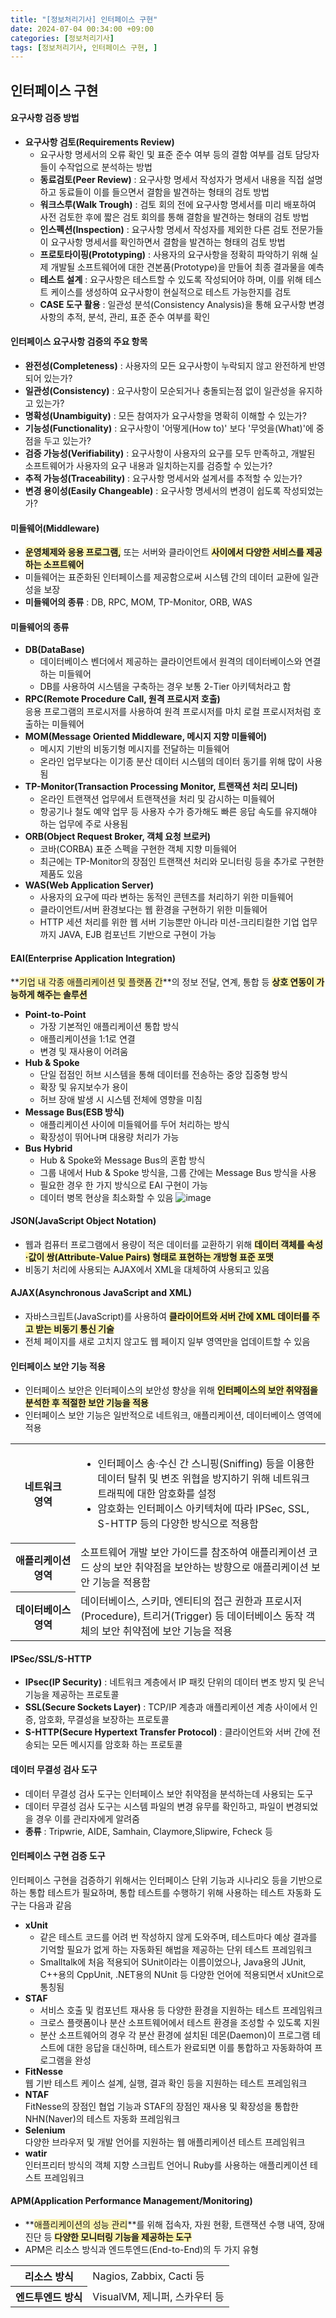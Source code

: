 ```yaml
---
title: "[정보처리기사] 인터페이스 구현"
date: 2024-07-04 00:34:00 +09:00
categories: [정보처리기사]
tags: [정보처리기사, 인터페이스 구현, ]
---
```


## 인터페이스 구현

#### **요구사항 검증 방법**

- **요구사항 검토(Requirements Review)**
  * 요구사항 명세서의 오류 확인 및 표준 준수 여부 등의 결함 여부를 검토 담당자들이 수작업으로 분석하는 방법
  * **동료검토(Peer Review)** : 요구사항 명세서 작성자가 명세서 내용을 직접 설명하고 동료들이 이를 들으면서 결함을 발견하는 형태의 검토 방법
  * **워크스루(Walk Trough)** : 검토 회의 전에 요구사항 명세서를 미리 배포하여 사전 검토한 후에 짧은 검토 회의를 통해 결함을 발견하는 형태의 검토 방법
  * **인스펙션(Inspection)** : 요구사항 명세서 작성자를 제외한 다른 검토 전문가들이 요구사항 명세서를 확인하면서 결함을 발견하는 형태의 검토 방법
  * **프로토타이핑(Prototyping)** : 사용자의 요구사항을 정확히 파악하기 위해 실제 개발될 소프트웨어에 대한 견본품(Prototype)을 만들어 최종 결과물을 예측
  * **테스트 설계** : 요구사항은 테스트할 수 있도록 작성되어야 하며, 이를 위해 테스트 케이스를 생성하여 요구사항이 현실적으로 테스트 가능한지를 검토
  * **CASE 도구 활용** : 일관성 분석(Consistency Analysis)을 통해 요구사항 변경사항의 추적, 분석, 관리, 표준 준수 여부를 확인

#### **인터페이스 요구사항 검증의 주요 항목**

- **완전성(Completeness)** : 사용자의 모든 요구사항이 누락되지 않고 완전하게 반영되어 있는가?
- **일관성(Consistency)** : 요구사항이 모순되거나 충돌되는점 없이 일관성을 유지하고 있는가?
- **명확성(Unambiguity)** : 모든 참여자가 요구사항을 명확히 이해할 수 있는가?
- **기능성(Functionality)** : 요구사항이 '어떻게(How to)' 보다 '무엇을(What)'에 중점을 두고 있는가?
- **검증 가능성(Verifiability)** : 요구사항이 사용자의 요구를 모두 만족하고, 개발된 소프트웨어가 사용자의 요구 내용과 일치하는지를 검증할 수 있는가?
- **추적 가능성(Traceability)** : 요구사항 명세서와 설계서를 추적할 수 있는가?
- **변경 용이성(Easily Changeable)** : 요구사항 명세서의 변경이 쉽도록 작성되었는가?

#### **미들웨어(Middleware)**

- **<span style="background-color:#fff5b1">운영체제와 응용 프로그램,</span>** 또는 서버와 클라이언트 **<span style="background-color:#fff5b1">사이에서 다양한 서비스를 제공하는 소프트웨어</span>**
- 미들웨어는 표준화된 인터페이스를 제공함으로써 시스템 간의 데이터 교환에 일관성을 보장
- **미들웨어의 종류** : DB, RPC, MOM, TP-Monitor, ORB, WAS

#### **미들웨어의 종류**

- **DB(DataBase)**
  * 데이터베이스 벤더에서 제공하는 클라이언트에서 원격의 데이터베이스와 연결하는 미들웨어
  * DB를 사용하여 시스템을 구축하는 경우 보통 2-Tier 아키텍처라고 함
- **RPC(Remote Procedure Call, 원격 프로시저 호출)**<br/>
  응용 프로그램의 프로시저를 사용하여 원격 프로시저를 마치 로컬 프로시저처럼 호출하는 미들웨어
- **MOM(Message Oriented Middleware, 메시지 지향 미들웨어)**
  * 메시지 기반의 비동기형 메시지를 전달하는 미들웨어
  * 온라인 업무보다는 이기종 분산 데이터 시스템의 데이터 동기를 위해 많이 사용됨
- **TP-Monitor(Transaction Processing Monitor, 트랜잭션 처리 모니터)**
  * 온라인 트랜잭션 업무에서 트랜잭션을 처리 및 감시하는 미들웨어
  * 항공기나 철도 예약 업무 등 사용자 수가 증가해도 빠른 응답 속도를 유지해야 하는 업무에 주로 사용됨
- **ORB(Object Request Broker, 객체 요청 브로커)**
  * 코바(CORBA) 표준 스펙을 구현한 객체 지향 미들웨어
  * 최근에는 TP-Monitor의 장점인 트랜잭션 처리와 모니터링 등을 추가로 구현한 제품도 있음
- **WAS(Web Application Server)**
  * 사용자의 요구에 따라 변하는 동적인 콘텐츠를 처리하기 위한 미들웨어
  * 클라이언트/서버 환경보다는 웹 환경을 구현하기 위한 미들웨어
  * HTTP 세션 처리를 위한 웹 서버 기능뿐만 아니라 미션-크리티컬한 기업 업무까지 JAVA, EJB 컴포넌트 기반으로 구현이 가능

#### **EAI(Enterprise Application Integration)**

**<span style="background-color:#fff5b1">기업 내 각종 애플리케이션 및 플랫폼 간</span>**의 정보 전달, 연계, 통합 등 **<span style="background-color:#fff5b1">상호 연동이 가능하게 해주는 솔루션</span>**

- **Point-to-Point**
  * 가장 기본적인 애플리케이션 통합 방식
  * 애플리케이션을 1:1로 연결
  * 변경 및 재사용이 어려움
- **Hub & Spoke**
  * 단일 접점인 허브 시스템을 통해 데이터를 전송하는 중앙 집중형 방식
  * 확장 및 유지보수가 용이
  * 허브 장애 발생 시 시스템 전체에 영향을 미침
- **Message Bus(ESB 방식)**
  * 애플리케이션 사이에 미들웨어를 두어 처리하는 방식
  * 확장성이 뛰어나며 대용량 처리가 가능
- **Bus Hybrid**
  * Hub & Spoke와 Message Bus의 혼합 방식
  * 그룹 내에서 Hub & Spoke 방식을, 그룹 간에는 Message Bus 방식을 사용
  * 필요한 경우 한 가지 방식으로 EAI 구현이 가능
  * 데이터 병목 현상을 최소화할 수 있음
![image](post/EAI종류.png)

#### **JSON(JavaScript Object Notation)**

- 웹과 컴퓨터 프로그램에서 용량이 적은 데이터를 교환하기 위해 **<span style="background-color:#fff5b1">데이터 객체를 속성·값이 쌍(Attribute-Value Pairs) 형태로 표현하는 개방형 표준 포맷</span>**
- 비동기 처리에 사용되는 AJAX에서 XML을 대체하여 사용되고 있음

#### **AJAX(Asynchronous JavaScript and XML)**

- 자바스크립트(JavaScript)를 사용하여 **<span style="background-color:#fff5b1">클라이어트와 서버 간에 XML 데이터를 주고 받는 비동기 통신 기술</span>**
- 전체 페이지를 새로 고치지 않고도 웹 페이지 일부 영역만을 업데이트할 수 있음

#### **인터페이스 보안 기능 적용**

- 인터페이스 보안은 인터페이스의 보안성 향상을 위해 **<span style="background-color:#fff5b1">인터페이스의 보안 취약점을 분석한 후 적절한 보안 기능을 적용</span>**
- 인터페이스 보안 기능은 일반적으로 네트워크, 애플리케이션, 데이터베이스 영역에 적용
<table>
<tr>
<th style="white-space: pre;">네트워크<br/>영역</th>
<td style="white-space: normal;">
<ul>
<li>인터페이스 송·수신 간 스니핑(Sniffing) 등을 이용한 데이터 탈취 및 변조 위협을 방지하기 위해 네트워크 트래픽에 대한 암호화를 설정</li>
<li>암호화는 인터페이스 아키텍처에 따라 IPSec, SSL, S-HTTP 등의 다양한 방식으로 적용함</li>
</ul>
</td>
</tr>
<tr>
<th style="white-space: pre;">애플리케이션<br/>영역</th>
<td style="white-space: normal;">소프트웨어 개발 보안 가이드를 참조하여 애플리케이션 코드 상의 보안 취약점을 보안하는 방향으로 애플리케이션 보안 기능을 적용함</td>
</tr>
<tr>
<th style="white-space: pre;">데이터베이스<br/>영역</th>
<td style="white-space: normal;">데이터베이스, 스키마, 엔티티의 접근 권한과 프로시저(Procedure), 트리거(Trigger) 등 데이터베이스 동작 객체의 보안 취약점에 보안 기능을 적용</td>
</tr>
</table>

#### **IPSec/SSL/S-HTTP**

- **IPsec(IP Security)** : 네트워크 계층에서 IP 패킷 단위의 데이터 변조 방지 및 은닉 기능을 제공하는 프로토콜
- **SSL(Secure Sockets Layer)** : TCP/IP 계층과 애플리케이션 계층 사이에서 인증, 암호화, 무결성을 보장하는 프로토콜
- **S-HTTP(Secure Hypertext Transfer Protocol)** : 클라이언트와 서버 간에 전송되는 모든 메시지를 암호화 하는 프로토콜

#### **데이터 무결성 검사 도구**

- 데이터 무결성 검사 도구는 인터페이스 보안 취약점을 분석하는데 사용되는 도구
- 데이터 무결성 검사 도구는 시스템 파일의 변경 유무를 확인하고, 파일이 변경되었을 경우 이를 관리자에게 알려줌
- **종류** : Tripwrie, AIDE, Samhain, Claymore,Slipwire, Fcheck 등

#### **인터페이스 구현 검증 도구**

인터페이스 구현을 검증하기 위해서는 인터페이스 단위 기능과 시나리오 등을 기반으로 하는 통합 테스트가 필요하며, 통합 테스트를 수행하기 위해 사용하는 테스트 자동화 도구는 다음과 같음

- **xUnit**
  * 같은 테스트 코드를 어려 번 작성하지 않게 도와주며, 테스트마다 예상 결과를 기억할 필요가 없게 하는 자동화된 해법을 제공하는 단위 테스트 프레임워크
  * Smalltalk에 처음 적용되어 SUnit이라는 이름이었으나, Java용의 JUnit, C++용의 CppUnit, .NET용의 NUnit 등 다양한 언어에 적용되면서 xUnit으로 통칭됨
- **STAF**
  * 서비스 호출 및 컴포넌트 재사용 등 다양한 환경을 지원하는 테스트 프레임워크
  * 크로스 플랫폼이나 분산 소프트웨어에서 테스트 환경을 조성할 수 있도록 지원
  * 분산 소프트웨어의 경우 각 분산 환경에 설치된 데몬(Daemon)이 프로그램 테스트에 대한 응답을 대신하며, 테스트가 완료되면 이를 통합하고 자동화하여 프로그램을 완성
- **FitNesse**<br/>
웹 기반 테스트 케이스 설계, 실행, 결과 확인 등을 지원하는 테스트 프레임워크
- **NTAF**<br/>
FitNesse의 장점인 협업 기능과 STAF의 장점인 재사용 및 확장성을 통합한 NHN(Naver)의 테스트 자동화 프레임워크
- **Selenium**<br/>
다양한 브라우저 및 개발 언어를 지원하는 웹 애플리케이션 테스트 프레임워크
- **watir**<br/>
인터프리터 방식의 객체 지향 스크립트 언어니 Ruby를 사용하는 애플리케이션 테스트 프레임워크

#### **APM(Application Performance Management/Monitoring)**

- **<span style="background-color:#fff5b1">애플리케이션의 성능 관리</span>**를 위해 접속자, 자원 현황, 트랜잭션 수행 내역, 장애 진단 등 **<span style="background-color:#fff5b1">다양한 모니터링 기능을 제공하는 도구</span>**
- APM은 리소스 방식과 엔드투엔드(End-to-End)의 두 가지 유형
<table>
<tr>
<th style="white-space:pre;">리소스 방식</th>
<td style="white-space:normal;">Nagios, Zabbix, Cacti 등</td>
</tr>
<tr>
<th style="white-space:pre;">엔드투엔드 방식</th>
<td style="white-space:normal;">VisualVM, 제니퍼, 스카우터 등</td>
</tr>
</table>
